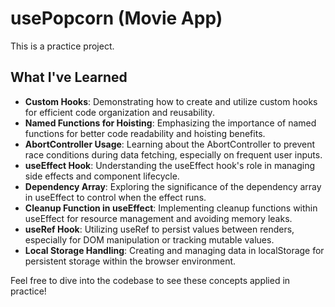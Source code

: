 # usePopcorn (Movie App)

This is a practice project.

## What I've Learned

- **Custom Hooks**: Demonstrating how to create and utilize custom hooks for efficient code organization and reusability.
- **Named Functions for Hoisting**: Emphasizing the importance of named functions for better code readability and hoisting benefits.
- **AbortController Usage**: Learning about the AbortController to prevent race conditions during data fetching, especially on frequent user inputs.
- **useEffect Hook**: Understanding the useEffect hook's role in managing side effects and component lifecycle.
- **Dependency Array**: Exploring the significance of the dependency array in useEffect to control when the effect runs.
- **Cleanup Function in useEffect**: Implementing cleanup functions within useEffect for resource management and avoiding memory leaks.
- **useRef Hook**: Utilizing useRef to persist values between renders, especially for DOM manipulation or tracking mutable values.
- **Local Storage Handling**: Creating and managing data in localStorage for persistent storage within the browser environment.

Feel free to dive into the codebase to see these concepts applied in practice!
